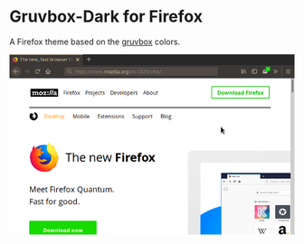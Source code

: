 # Gruvbox-Dark for Firefox

A Firefox theme based on the [gruvbox](https://github.com/morhetz/gruvbox) colors.

![Your browser could look like this](/img/screenshot.png?raw=true)

